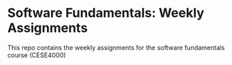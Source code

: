 # Software Fundamentals: Weekly Assignments
This repo contains the weekly assignments for the software fundamentals course (CESE4000)

